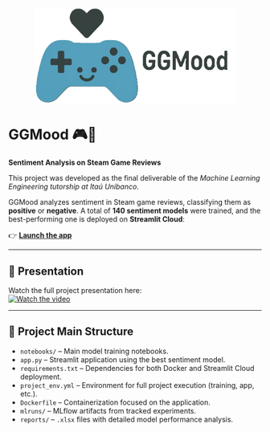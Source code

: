 <p align="center">
  <img src="images/logo_name.PNG" alt="GGMood logo" width="400"/>
</p>

# GGMood 🎮🧠  
**Sentiment Analysis on Steam Game Reviews**

This project was developed as the final deliverable of the *Machine Learning Engineering tutorship at Itaú Unibanco*.

GGMood analyzes sentiment in Steam game reviews, classifying them as **positive** or **negative**. A total of **140 sentiment models** were trained, and the best-performing one is deployed on **Streamlit Cloud**:

👉 **[Launch the app](https://ggmood.streamlit.app/)**

---

## 🎥 Presentation  
Watch the full project presentation here:  
[![Watch the video](https://img.youtube.com/vi/jUDVw-lGnl4/0.jpg)](https://www.youtube.com/watch?v=jUDVw-lGnl4)

---

## 🧱 Project Main Structure

- `notebooks/` – Main model training notebooks.
- `app.py` – Streamlit application using the best sentiment model.
- `requirements.txt` – Dependencies for both Docker and Streamlit Cloud deployment.
- `project_env.yml` – Environment for full project execution (training, app, etc.).
- `Dockerfile` – Containerization focused on the application.
- `mlruns/` – MLflow artifacts from tracked experiments.
- `reports/` – `.xlsx` files with detailed model performance analysis.
